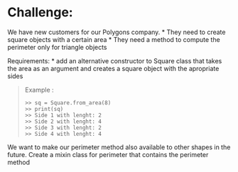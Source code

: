 # Challenge:

We have new customers for our Polygons company.
    * They need to create square objects with a certain area
    * They need a method to compute the perimeter only for triangle objects

Requirements:
    * add an alternative constructor to Square class that takes the area as an argument and creates a square object with the apropriate sides 
> Example : 
>
>     >> sq = Square.from_area(8)
>     >> print(sq)
>     >> Side 1 with lenght: 2
>     >> Side 2 with lenght: 4
>     >> Side 3 with lenght: 2
>     >> Side 4 with lenght: 4

  We want to make our perimeter method also available to other shapes in the future. Create a mixin class for perimeter that contains the perimeter method 